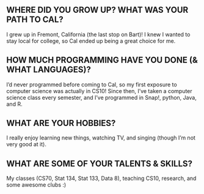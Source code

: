 ## WHERE DID YOU GROW UP? WHAT WAS YOUR PATH TO CAL?

I grew up in Fremont, California (the last stop on Bart)! I knew I wanted to stay local for college, so Cal ended up being a great choice for me.

## HOW MUCH PROGRAMMING HAVE YOU DONE (& WHAT LANGUAGES)?

I’d never programmed before coming to Cal, so my first exposure to computer science was actually in CS10! Since then, I’ve taken a computer science class every semester, and I’ve programmed in Snap!, python, Java, and R.

## WHAT ARE YOUR HOBBIES?

I really enjoy learning new things, watching TV, and singing (though I’m not very good at it).

## WHAT ARE SOME OF YOUR TALENTS & SKILLS?
My classes (CS70, Stat 134, Stat 133, Data 8), teaching CS10, research, and some awesome clubs :)
